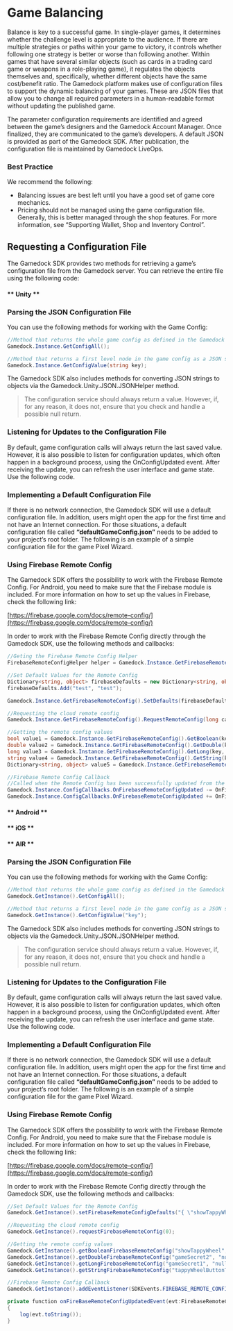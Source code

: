 # Game Balancing

Balance is key to a successful game. In single-player games, it determines whether the challenge level is appropriate to the audience. If there are multiple strategies or paths within your game to victory, it controls whether following one strategy is better or worse than following another. Within games that have several similar objects (such as cards in a trading card game or weapons in a role-playing game), it regulates the objects themselves and, specifically, whether different objects have the same cost/benefit ratio.
The Gamedock platform makes use of configuration files to support the dynamic balancing of your games. These are JSON files that allow you to change all required parameters in a human-readable format without updating the published game.

The parameter configuration requirements are identified and agreed between the game’s designers and the Gamedock Account Manager. Once finalized, they are communicated to the game’s developers. A default JSON is provided as part of the Gamedock SDK. After publication, the configuration file is maintained by Gamedock LiveOps.

### Best Practice

We recommend the following:
* Balancing issues are best left until you have a good set of game core mechanics.
* Pricing should not be managed using the game configuration file. Generally, this is better managed through the shop features. For more information, see “Supporting Wallet, Shop and Inventory Control”.

## Requesting a Configuration File

The Gamedock SDK provides two methods for retrieving a game’s configuration file from the Gamedock server. You can retrieve the entire file using the following code:

<!-- tabs:start -->

#### ** Unity **

### Parsing the JSON Configuration File

You can use the following methods for working with the Game Config:

~~~C#
//Method that returns the whole game config as defined in the Gamedock Console as a JSON string
Gamedock.Instance.GetConfigAll();

//Method that returns a first level node in the game config as a JSON string
Gamedock.Instance.GetConfigValue(string key);
~~~

The Gamedock SDK also includes methods for converting JSON strings to objects via the Gamedock.Unity.JSON.JSONHelper method.

> The configuration service should always return a value. However, if, for any reason, it does not, ensure that you check and handle a possible null return.

### Listening for Updates to the Configuration File

By default, game configuration calls will always return the last saved value. However, it is also possible to listen for configuration updates, which often happen in a background process, using the OnConfigUpdated event. After receiving the update, you can refresh the user interface and game state. Use the following code.

### Implementing a Default Configuration File

If there is no network connection, the Gamedock SDK will use a default configuration file. In addition, users might open the app for the first time and not have an Internet connection. For those situations, a default configuration file called **“defaultGameConfig.json”** needs to be added to your project’s root folder. The following is an example of a simple configuration file for the game Pixel Wizard.

### Using Firebase Remote Config

The Gamedock SDK offers the possibility to work with the Firebase Remote Config. For Android, you need to make sure that the Firebase module is included. For more information on how to set up the values in Firebase, check the following link:

[https://firebase.google.com/docs/remote-config/](https://firebase.google.com/docs/remote-config/)

In order to work with the Firebase Remote Config directly through the Gamedock SDK, use the following methods and callbacks:

~~~C#
//Geting the Firebase Remote Config Helper
FirebaseRemoteConfigHelper helper = Gamedock.Instance.GetFirebaseRemoteConfig();

//Set Default Values for the Remote Config
Dictionary<string, object> firebaseDefaults = new Dictionary<string, object>();
firebaseDefaults.Add("test", "test");

Gamedock.Instance.GetFirebaseRemoteConfig().SetDefaults(firebaseDefaults);

//Requesting the cloud remote config
Gamedock.Instance.GetFirebaseRemoteConfig().RequestRemoteConfig(long cacheExpirationTime);

//Getting the remote config values
bool value1 = Gamedock.Instance.GetFirebaseRemoteConfig().GetBoolean(key, namespaceValue = null);
double value2 = Gamedock.Instance.GetFirebaseRemoteConfig().GetDouble(key, namespaceValue = null);
long value3 = Gamedock.Instance.GetFirebaseRemoteConfig().GetLong(key, namespaceValue = null);
string value4 = Gamedock.Instance.GetFirebaseRemoteConfig().GetString(key, namespaceValue = null);
Dictionary<string, object> value5 = Gamedock.Instance.GetFirebaseRemoteConfig().GetDictionary(key, namespaceValue = null);

//Firebase Remote Config Callback
//Called when the Remote Config has been successfully updated from the cloud
Gamedock.Instance.ConfigCallbacks.OnFirebaseRemoteConfigUpdated -= OnFirebaseRemoteConfigUpdated;
Gamedock.Instance.ConfigCallbacks.OnFirebaseRemoteConfigUpdated += OnFirebaseRemoteConfigUpdated;
~~~

#### ** Android **



#### ** iOS **



#### ** AIR **

### Parsing the JSON Configuration File

You can use the following methods for working with the Game Config:

~~~C#
//Method that returns the whole game config as defined in the Gamedock Console as a JSON string
Gamedock.GetInstance().GetConfigAll();

//Method that returns a first level node in the game config as a JSON string
Gamedock.GetInstance().GetConfigValue("key");
~~~

The Gamedock SDK also includes methods for converting JSON strings to objects via the Gamedock.Unity.JSON.JSONHelper method.

> The configuration service should always return a value. However, if, for any reason, it does not, ensure that you check and handle a possible null return.

### Listening for Updates to the Configuration File

By default, game configuration calls will always return the last saved value. However, it is also possible to listen for configuration updates, which often happen in a background process, using the OnConfigUpdated event. After receiving the update, you can refresh the user interface and game state. Use the following code.

### Implementing a Default Configuration File

If there is no network connection, the Gamedock SDK will use a default configuration file. In addition, users might open the app for the first time and not have an Internet connection. For those situations, a default configuration file called **“defaultGameConfig.json”** needs to be added to your project’s root folder. The following is an example of a simple configuration file for the game Pixel Wizard.

### Using Firebase Remote Config

The Gamedock SDK offers the possibility to work with the Firebase Remote Config. For Android, you need to make sure that the Firebase module is included. For more information on how to set up the values in Firebase, check the following link:

[https://firebase.google.com/docs/remote-config/](https://firebase.google.com/docs/remote-config/)

In order to work with the Firebase Remote Config directly through the Gamedock SDK, use the following methods and callbacks:

~~~C#
//Set Default Values for the Remote Config
Gamedock.GetInstance().setFirebaseRemoteConfigDefaults("{ \"showTappyWheel\" : true, \"gameSecret2\" : 10.1010, \"gameSecret1\" : 1010101, \"tappyWheelButtonText\" : \"Default value\" }");

//Requesting the cloud remote config
Gamedock.GetInstance().requestFirebaseRemoteConfig(0);

//Getting the remote config values
Gamedock.GetInstance().getBooleanFirebaseRemoteConfig("showTappyWheel", "null");
Gamedock.GetInstance().getDoubleFirebaseRemoteConfig("gameSecret2", "null");
Gamedock.GetInstance().getLongFirebaseRemoteConfig("gameSecret1", "null");
Gamedock.GetInstance().getStringFirebaseRemoteConfig("tappyWheelButtonText", "null");

//Firebase Remote Config Callback
Gamedock.GetInstance().addEventListener(SDKEvents.FIREBASE_REMOTE_CONFIG_UPDATED, onFireBaseRemoteConfigUpdatedEvent);

private function onFireBaseRemoteConfigUpdatedEvent(evt:FirebaseRemoteConfigUpdatedEvent) : void		
{
	log(evt.toString());
}
~~~

<!-- tabs:end -->

